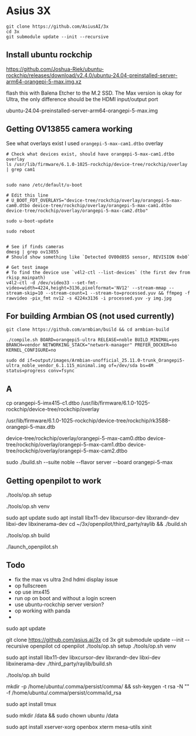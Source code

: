 # Asius 3X

```
git clone https://github.com/AsiusAI/3x
cd 3x
git submodule update --init --recursive
```


## Install ubuntu rockchip

https://github.com/Joshua-Riek/ubuntu-rockchip/releases/download/v2.4.0/ubuntu-24.04-preinstalled-server-arm64-orangepi-5-max.img.xz

flash this with Balena Etcher to the M.2 SSD. The Max version is okay for Ultra, the only difference should be the HDMI input/output port


ubuntu-24.04-preinstalled-server-arm64-orangepi-5-max.img


## Getting OV13855 camera working

See what overlays exist I used `orangepi-5-max-cam1.dtbo` overlay


```
# Check what devices exist, should have orangepi-5-max-cam1.dtbo overlay
ls /usr/lib/firmware/6.1.0-1025-rockchip/device-tree/rockchip/overlay | grep cam1


sudo nano /etc/default/u-boot

# Edit this line
# U_BOOT_FDT_OVERLAYS="device-tree/rockchip/overlay/orangepi-5-max-cam0.dtbo device-tree/rockchip/overlay/orangepi-5-max-cam1.dtbo device-tree/rockchip/overlay/orangepi-5-max-cam2.dtbo"

sudo u-boot-update

sudo reboot


# See if finds cameras
dmesg | grep ov13855
# Should show something like `Detected OV00d855 sensor, REVISION 0xb0`

# Get test image
# To find the device use `v4l2-ctl --list-devices` (the first dev from rkisp_mainpath)
v4l2-ctl -d /dev/video33 --set-fmt-video=width=4224,height=3136,pixelformat='NV12' --stream-mmap --stream-skip=10 --stream-count=1 --stream-to=processed.yuv && ffmpeg -f rawvideo -pix_fmt nv12 -s 4224x3136 -i processed.yuv -y img.jpg
```


## For building Armbian OS (not used currently)

```
git clone https://github.com/armbian/build && cd armbian-build

./compile.sh BOARD=orangepi5-ultra RELEASE=noble BUILD_MINIMAL=yes BRANCH=vendor NETWORKING_STACK="network-manager" PREFER_DOCKER=no KERNEL_CONFIGURE=no

sudo dd if=output/images/Armbian-unofficial_25.11.0-trunk_Orangepi5-ultra_noble_vendor_6.1.115_minimal.img of=/dev/sda bs=4M status=progress conv=fsync
```


## A

cp orangepi-5-imx415-c1.dtbo /usr/lib/firmware/6.1.0-1025-rockchip/device-tree/rockchip/overlay

/usr/lib/firmware/6.1.0-1025-rockchip/device-tree/rockchip/rk3588-orangepi-5-max.dtb

device-tree/rockchip/overlay/orangepi-5-max-cam0.dtbo
device-tree/rockchip/overlay/orangepi-5-max-cam1.dtbo
device-tree/rockchip/overlay/orangepi-5-max-cam2.dtbo



sudo ./build.sh --suite noble --flavor server --board orangepi-5-max



## Getting openpilot to work

./tools/op.sh setup

./tools/op.sh venv

sudo apt update
sudo apt install libx11-dev libxcursor-dev libxrandr-dev libxi-dev libxinerama-dev
cd ~/3x/openpilot/third_party/raylib && ./build.sh

./tools/op.sh build

./launch_openpilot.sh

## Todo

- fix the max vs ultra 2nd hdmi display issue
- op fullscreen
- op use imx415
- run op on boot and without a login screen
- use ubuntu-rockchip server version?
- op working with panda
- 






sudo apt update

git clone https://github.com/asius.ai/3x
cd 3x
git submodule update --init --recursive openpilot
cd openpilot
./tools/op.sh setup
./tools/op.sh venv

sudo apt install libx11-dev libxcursor-dev libxrandr-dev libxi-dev libxinerama-dev
./third_party/raylib/build.sh

./tools/op.sh build


mkdir -p /home/ubuntu/.comma/persist/comma/ && ssh-keygen -t rsa -N "" -f /home/ubuntu/.comma/persist/comma/id_rsa


sudo apt install tmux

sudo mkdir /data && sudo chown ubuntu /data

sudo apt install xserver-xorg openbox xterm mesa-utils xinit
